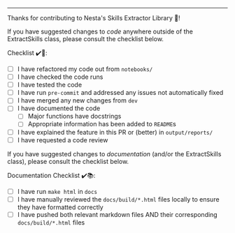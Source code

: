 ---

Thanks for contributing to Nesta's Skills Extractor Library 🙏!

If you have suggested changes to _code_ anywhere outside of the ExtractSkills class, please consult the checklist below.

Checklist ✔️🐍:

- [ ] I have refactored my code out from `notebooks/`
- [ ] I have checked the code runs
- [ ] I have tested the code
- [ ] I have run `pre-commit` and addressed any issues not automatically fixed
- [ ] I have merged any new changes from `dev`
- [ ] I have documented the code
  - [ ] Major functions have docstrings
  - [ ] Appropriate information has been added to `README`s
- [ ] I have explained the feature in this PR or (better) in `output/reports/`
- [ ] I have requested a code review

If you have suggested changes to _documentation_ (and/or the ExtractSkills class), please consult the checklist below.

Documentation Checklist ✔️📚:

- [ ] I have run `make html` in `docs`
- [ ] I have manually reviewed the `docs/build/*.html` files locally to ensure they have formatted correctly
- [ ] I have pushed both relevant markdown files AND their corresponding `docs/build/*.html` files
